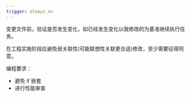 ```yaml
---
trigger: always_on
---
```


变更文件前，验证是否发生变化，如已经发生变化以我修改的为基准继续执行任务。

在工程实施阶段应避免弱关联性(可能联想性关联更合适)修改，至少需要征得同意。

编程要求：

- 避免 if 嵌套
- 进行性能审查